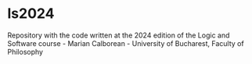 # ls2024
Repository with the code written at the 2024 edition of the Logic and Software course - Marian Calborean - University of Bucharest, Faculty of Philosophy 

